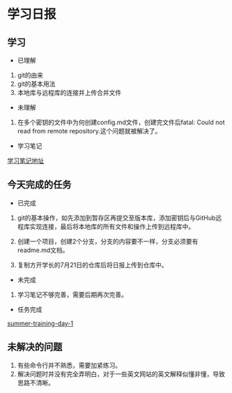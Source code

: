 # 学习日报

## 学习

* 已理解
1. git的由来
2. git的基本用法
3. 本地库与远程库的连接并上传合并文件

* 未理解
1. 在多个密钥的文件中为何创建config.md文件，创建完文件后fatal: Could not read from remote repository.这个问题就被解决了。


* 学习笔记

[学习笔记地址](https://github.com/zhaixiujie/7-21-)





## 今天完成的任务

* 已完成
1. git的基本操作，如先添加到暂存区再提交至版本库，添加密钥后与GitHub远程库实现连接，最后将本地库的所有文件和操作上传到远程库中。
2. 创建一个项目，创建2个分支，分支的内容要不一样，分支必须要有 readme.md文档。

3. 复制方开学长的7月21日的仓库后将日报上传到仓库中。

* 未完成

1. 学习笔记不够完善，需要后期再次完善。

* 任务完成

[summer-training-day-1](https://github.com/zhaixiujie/summer-training-day-1/tree/master)

## 未解决的问题

1. 有些命令行并不熟悉，需要加紧练习。
2. 解决问题时并没有完全弄明白，对于一些英文网站的英文解释似懂非懂，导致思路不清晰。
